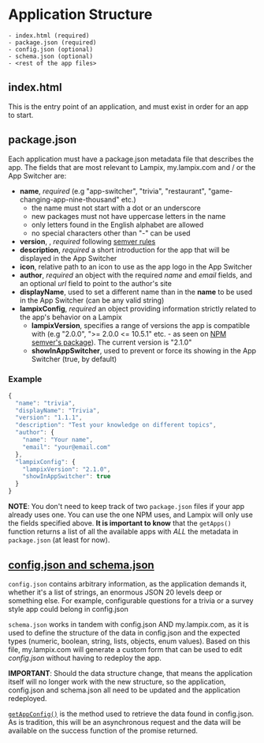 # Application Structure

```
- index.html (required)
- package.json (required)
- config.json (optional)
- schema.json (optional)
- <rest of the app files>
```

## index.html

This is the entry point of an application, and must exist in order for an app to start.

## package.json

Each application must have a package.json metadata file that describes the app.
The fields that are most relevant to Lampix, my.lampix.com and / or the App Switcher are:

* **name**, _required_ (e.g "app-switcher", "trivia", "restaurant", "game-changing-app-nine-thousand" etc.)
  * the name must not start with a dot or an underscore
  * new packages must not have uppercase letters in the name
  * only letters found in the English alphabet are allowed
  * no special characters other than "-" can be used
* **version**, , _required_ following [semver rules](https://semver.org/)
* **description**, _required_ a short introduction for the app that will be displayed in the App Switcher
* **icon**, relative path to an icon to use as the app logo in the App Switcher
* **author**, _required_ an object with the required *name* and *email* fields, and an optional *url* field to point to the author's site
* **displayName**, used to set a different name than in the **name** to be used in the App Switcher (can be any valid string)
* **lampixConfig**, _required_ an object providing information strictly related to the app's behavior on a Lampix
  * **lampixVersion**, specifies a range of versions the app is compatible with (e.g "2.0.0", ">= 2.0.0 <= 10.5.1" etc. - as seen on [NPM semver's package](https://docs.npmjs.com/misc/semver#ranges)). The current version is "2.1.0"
  * **showInAppSwitcher**, used to prevent or force its showing in the App Switcher (true, by default)

### Example

```js
{
  "name": "trivia",
  "displayName": "Trivia",
  "version": "1.1.1",
  "description": "Test your knowledge on different topics",
  "author": {
    "name": "Your name",
    "email": "your@email.com"
  },
  "lampixConfig": {
    "lampixVersion": "2.1.0",
    "showInAppSwitcher": true
  }
}
```

**NOTE**: You don't need to keep track of two `package.json` files if your app already uses one. You can use the one NPM uses, and Lampix will only use the fields specified above. **It is important to know** that the `getApps()` function returns a list of all the available apps with *ALL* the metadata in `package.json` (at least for now).

## <a id='config-and-schema'></a>[config.json and schema.json](#config-and-schema)

`config.json` contains arbitrary information, as the application demands it, whether it's a list of strings, an enormous JSON 20 levels deep or something else. For example, configurable questions for a trivia or a survey style app could belong in config.json

`schema.json` works in tandem with config.json AND my.lampix.com, as it is used to define the structure of the data in config.json and the expected types (numeric, boolean, string, lists, objects, enum values). Based on this file, my.lampix.com will generate a custom form that can be used to edit *config.json* without having to redeploy the app.

**IMPORTANT**: Should the data structure change, that means the application itself will no longer work with the new structure, so the application, config.json and schema.json all need to be updated and the application redeployed.

[`getAppConfig()`](./lampixjs/api/getAppConfig.md) is the method used to retrieve the data found in config.json. As is tradition, this will be an asynchronous request and the data will be available on the success function of the promise returned.
